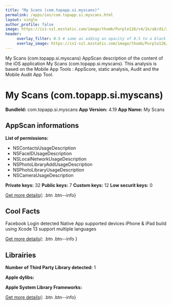 ```yaml
---
title: "My Scans (com.topapp.si.myscans)"
permalink: /apps/ios/com.topapp.si.myscans.html
layout: single
author_profile: false
image: https://is1-ssl.mzstatic.com/image/thumb/Purple126/v4/2e/a6/d1/2ea6d115-46f3-3468-fee4-4c3cf99778a5/AppIcon-0-0-1x_U007emarketing-0-0-0-9-0-0-sRGB-0-0-0-GLES2_U002c0-512MB-85-220-0-0.png/512x512bb.jpg
header: 
     overlay_filter: 0.5 # same as adding an opacity of 0.5 to a black background
     overlay_image: https://is1-ssl.mzstatic.com/image/thumb/Purple126/v4/2e/a6/d1/2ea6d115-46f3-3468-fee4-4c3cf99778a5/AppIcon-0-0-1x_U007emarketing-0-0-0-9-0-0-sRGB-0-0-0-GLES2_U002c0-512MB-85-220-0-0.png/512x512bb.jpg
---
```

My Scans (com.topapp.si.myscans) AppScan description of the content of the iOS application My Scans (com.topapp.si.myscans). This analysis is based on the Mobile App Tools : AppScore, static analysis, Audit and the Mobile Audit App Tool.

# My Scans (com.topapp.si.myscans)

**BundleId:** com.topapp.si.myscans
**App Version:** 4.19
**App Name:** My Scans


## AppScan informations 

**List of permissions:** 
- NSContactsUsageDescription
- NSFaceIDUsageDescription
- NSLocalNetworkUsageDescription
- NSPhotoLibraryAddUsageDescription
- NSPhotoLibraryUsageDescription
- NSCameraUsageDescription
  
  
**Private keys:** 32
**Public keys:** 7
**Custom keys:** 12
**Low securit keys:** 0
  
[Get more details](/pricing.html){: .btn .btn--info}

## Cool Facts

Facebook Login detected
Native App
supported devices iPhone & iPad
build using Xcode 13
support multiple languages
  
[Get more details](/pricing.html){: .btn .btn--info }

## Librairies 
**Number of Third Party Library detected:** 1


**Apple dylibs:**


**Apple System Library Frameworks:**


  
[Get more details](/pricing.html){: .btn .btn--info}

